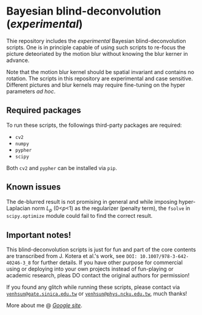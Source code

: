 # Bayesian blind-deconvolution (*experimental*)
Thie repository includes the *experimental* Bayesian blind-deconvolution scripts. One is in principle capable of using such scripts to re-focus the picture deteoriated by the motion blur without knowing the blur kerner in advance.

Note that the motion blur kernel should be spatial invariant and contains no rotation. The scripts in this repository are experimental and case sensitive. Different pictures and blur kernels may require fine-tuning on the hyper parameters *ad hoc*.

## Required packages
To run these scripts, the followings third-party packages are required:
- `cv2`
- `numpy`
- `pypher`
- `scipy`

Both `cv2` and `pypher` can be installed via `pip`.

## Known issues
The de-blurred result is not promising in general and while imposing hyper-Laplacian norm *L<sub>p</sub>* (0<*p*<1) as the regularizer (penalty term), the `fsolve` in `scipy.optimize` module could fail to find the correct result. 

## Important notes!
This blind-deconvolution scripts is just for fun and part of the core contents are transcribed from J. Kotera et al.'s work, see `DOI: 10.1007/978-3-642-40246-3_8` for further details. If you have other purpose for commercial using or deploying into your own projects instead of fun-playing or academic research, pleas DO contact the original authors for permission! 

If you found any glitch while running these scripts, please contact via <a href='mailto:yenhsun@gate.sinica.edu.tw'>`yenhsun@gate.sinica.edu.tw`</a> or <a href='mailto:yenhsun@phys.ncku.edu.tw'>`yenhsun@phys.ncku.edu.tw`</a>, much thanks!

More about me @ <a href='https://sites.google.com/view/yenhsun' title='Google site'>*Google site*</a>.
